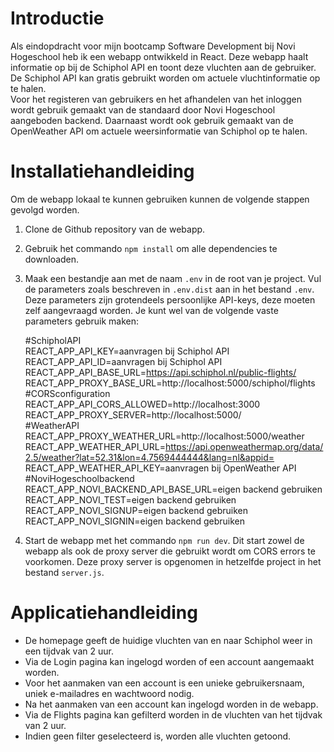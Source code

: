 # Introductie

Als eindopdracht voor mijn bootcamp Software Development bij Novi Hogeschool heb ik een webapp ontwikkeld in React. Deze
webapp haalt informatie op bij de Schiphol API en toont deze vluchten aan de gebruiker. De Schiphol API kan gratis
gebruikt worden om actuele vluchtinformatie op te halen.\
Voor het registeren van gebruikers en het afhandelen van het inloggen wordt gebruik gemaakt van de standaard door Novi
Hogeschool aangeboden backend. Daarnaast wordt ook gebruik gemaakt van de OpenWeather API om actuele weersinformatie van
Schiphol op te halen.

# Installatiehandleiding

Om de webapp lokaal te kunnen gebruiken kunnen de volgende stappen gevolgd worden.

1. Clone de Github repository van de webapp.
2. Gebruik het commando `npm install` om alle dependencies te downloaden.
3. Maak een bestandje aan met de naam `.env` in de root van je project. Vul de parameters zoals beschreven
   in `.env.dist` aan in het bestand `.env`. Deze parameters zijn grotendeels persoonlijke API-keys, deze moeten zelf
   aangevraagd worden. Je kunt wel van de volgende vaste parameters gebruik maken:
 

      #SchipholAPI\
         REACT_APP_API_KEY=aanvragen bij Schiphol API\
         REACT_APP_API_ID=aanvragen bij Schiphol API\
         REACT_APP_API_BASE_URL=https://api.schiphol.nl/public-flights/ \
         REACT_APP_PROXY_BASE_URL=http://localhost:5000/schiphol/flights \
      #CORSconfiguration\
         REACT_APP_API_CORS_ALLOWED=http://localhost:3000\
         REACT_APP_PROXY_SERVER=http://localhost:5000/ \
      #WeatherAPI\
         REACT_APP_PROXY_WEATHER_URL=http://localhost:5000/weather \
         REACT_APP_WEATHER_API_URL=https://api.openweathermap.org/data/2.5/weather?lat=52.31&lon=4.7569444444&lang=nl&appid= \
         REACT_APP_WEATHER_API_KEY=aanvragen bij OpenWeather API \
      #NoviHogeschoolbackend\
         REACT_APP_NOVI_BACKEND_API_BASE_URL=eigen backend gebruiken \
         REACT_APP_NOVI_TEST=eigen backend gebruiken \
         REACT_APP_NOVI_SIGNUP=eigen backend gebruiken\
         REACT_APP_NOVI_SIGNIN=eigen backend gebruiken
4. Start de webapp met het commando `npm run dev`. Dit start zowel de webapp als ook de proxy server die gebruikt wordt
   om CORS errors te voorkomen. Deze proxy server is opgenomen in hetzelfde project in het bestand `server.js`.

# Applicatiehandleiding
* De homepage geeft de huidige vluchten van en naar Schiphol weer in een tijdvak van 2 uur.
* Via de Login pagina kan ingelogd worden of een account aangemaakt worden.
* Voor het aanmaken van een account is een unieke gebruikersnaam, uniek e-mailadres en wachtwoord nodig.
* Na het aanmaken van een account kan ingelogd worden in de webapp.
* Via de Flights pagina kan gefilterd worden in de vluchten van het tijdvak van 2 uur.
* Indien geen filter geselecteerd is, worden alle vluchten getoond.
